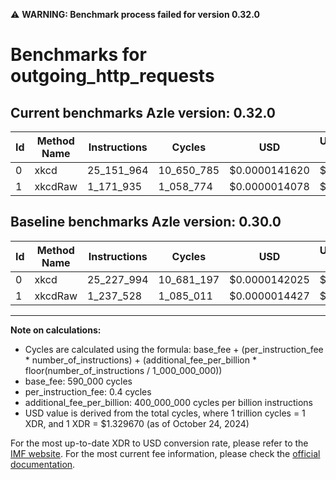 ⚠️ **WARNING: Benchmark process failed for version 0.32.0**

# Benchmarks for outgoing_http_requests

## Current benchmarks Azle version: 0.32.0

| Id  | Method Name | Instructions | Cycles     | USD           | USD/Million Calls | Change                             |
| --- | ----------- | ------------ | ---------- | ------------- | ----------------- | ---------------------------------- |
| 0   | xkcd        | 25_151_964   | 10_650_785 | $0.0000141620 | $14.16            | <font color="green">-76_030</font> |
| 1   | xkcdRaw     | 1_171_935    | 1_058_774  | $0.0000014078 | $1.40             | <font color="green">-65_593</font> |

## Baseline benchmarks Azle version: 0.30.0

| Id  | Method Name | Instructions | Cycles     | USD           | USD/Million Calls |
| --- | ----------- | ------------ | ---------- | ------------- | ----------------- |
| 0   | xkcd        | 25_227_994   | 10_681_197 | $0.0000142025 | $14.20            |
| 1   | xkcdRaw     | 1_237_528    | 1_085_011  | $0.0000014427 | $1.44             |

---

**Note on calculations:**

- Cycles are calculated using the formula: base_fee + (per_instruction_fee \* number_of_instructions) + (additional_fee_per_billion \* floor(number_of_instructions / 1_000_000_000))
- base_fee: 590_000 cycles
- per_instruction_fee: 0.4 cycles
- additional_fee_per_billion: 400_000_000 cycles per billion instructions
- USD value is derived from the total cycles, where 1 trillion cycles = 1 XDR, and 1 XDR = $1.329670 (as of October 24, 2024)

For the most up-to-date XDR to USD conversion rate, please refer to the [IMF website](https://www.imf.org/external/np/fin/data/rms_sdrv.aspx).
For the most current fee information, please check the [official documentation](https://internetcomputer.org/docs/current/developer-docs/gas-cost#execution).
